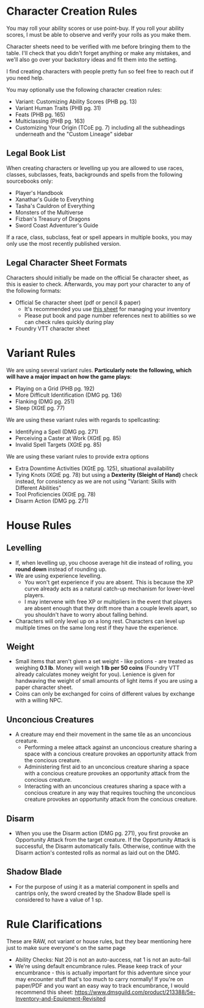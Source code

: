 # Character Creation Rules
You may roll your ability scores or use point-buy. If you roll your ability
scores, I must be able to observe and verify your rolls as you make them.

Character sheets need to be verified with me before bringing them to the table. I'll check that you didn't forget anything or make any mistakes, and we'll also go over your backstory ideas and fit them into the setting.

I find creating characters with people pretty fun so feel free to reach out if you need help.

You may optionally use the following character creation rules:
- Variant: Customizing Ability Scores (PHB pg. 13)
- Variant Human Traits (PHB pg. 31)
- Feats (PHB pg. 165)
- Multiclassing (PHB pg. 163)
- Customizing Your Origin (TCoE pg. 7) including all the subheadings underneath and the "Custom Lineage" sidebar

## Legal Book List
When creating characters or levelling up you are allowed to use races, classes, subclasses, feats, backgrounds and spells from the following sourcebooks only:
- Player's Handbook
- Xanathar's Guide to Everything
- Tasha's Cauldron of Everything
- Monsters of the Multiverse
- Fizban's Treasury of Dragons
- Sword Coast Adventurer's Guide

If a race, class, subclass, feat or spell appears in multiple books, you may only use the most recently published version.

## Legal Character Sheet Formats
Characters should initially be made on the official 5e character sheet, as this is easier to check. Afterwards, you may port your character to any of the following formats:
- Official 5e character sheet (pdf or pencil & paper)
    - It's recommended you use [this sheet](https://www.dmsguild.com/product/213388/5e-Inventory-and-Equipment-Revisited) for managing your inventory
    - Please put book and page number references next to abilities so we can check rules quickly during play
- Foundry VTT character sheet


# Variant Rules
We are using several variant rules. **Particularly note the following, which will have a major impact on how the game plays**:
- Playing on a Grid (PHB pg. 192)
- More Difficult Identification (DMG pg. 136)
- Flanking (DMG pg. 251)
- Sleep (XGtE pg. 77)

We are using these variant rules with regards to spellcasting:
- Identifying a Spell (DMG pg. 271)
- Perceiving a Caster at Work (XGtE pg. 85)
- Invalid Spell Targets (XGtE pg. 85)

We are using these variant rules to provide extra options
- Extra Downtime Activities (XGtE pg. 125), situational availability
- Tying Knots (XGtE pg. 78) but using a **Dexterity (Sleight of Hand)** check instead, for consistency as we are not using "Variant: Skills with Different Abilities"
- Tool Proficiencies (XGtE pg. 78)
- Disarm Action (DMG pg. 271)

# House Rules

## Levelling
- If, when levelling up, you choose average hit die instead of rolling, you **round down** instead of rounding up.
- We are using experience levelling.
    - You won't get experience if you are absent. This is because the XP curve already acts as a natural catch-up mechanism for lower-level players.
    - I may intervene with free XP or multipliers in the event that players are absent enough that they drift more than a couple levels apart, so you shouldn't have to worry about falling behind.
- Characters will only level up on a long rest. Characters can level up multiple times on the same long rest if they have the experience.

## Weight
- Small items that aren't given a set weight - like potions - are treated as weighing **0.1 lb**. Money will weigh **1 lb per 50 coins** (Foundry VTT already calculates money weight for you). Lenience is given for handwaving the weight of small amounts of light items if you are using a paper character sheet.
- Coins can only be exchanged for coins of different values by exchange with a willing NPC.

## Unconcious Creatures
- A creature may end their movement in the same tile as an unconcious creature.
    - Performing a melee attack against an unconcious creature sharing a space with a concious creature provokes an opportunity attack from the concious creature.
    - Administering first aid to an unconcious creature sharing a space with a concious creature provokes an opportunity attack from the concious creature.
    - Interacting with an unconcious creatures sharing a space with a concious creature in any way that requires touching the unconcious creature provokes an opportunity attack from the concious creature.

## Disarm
- When you use the Disarm action (DMG pg. 271), you first provoke an Opportunity Attack from the target creature. If the Opportunity Attack is successful, the Disarm automatically fails. Otherwise, continue with the Disarm action's contested rolls as normal as laid out on the DMG.

## Shadow Blade
- For the purpose of using it as a material component in spells and cantrips only, the sword created by the Shadow Blade spell is considered to have a value of 1 sp.

# Rule Clarifications
These are RAW, not variant or house rules, but they bear mentioning here just to make sure everyone's on the same page
- Ability Checks: Nat 20 is not an auto-auccess, nat 1 is not an auto-fail
- We're using default encumbrance rules. Please keep track of your encumbrance - this is actually important for this adventure since your may encounter stuff that's too much to carry normally! If you're on paper/PDF and you want an easy way to track encumbrance, I would recommend this sheet: https://www.dmsguild.com/product/213388/5e-Inventory-and-Equipment-Revisited

